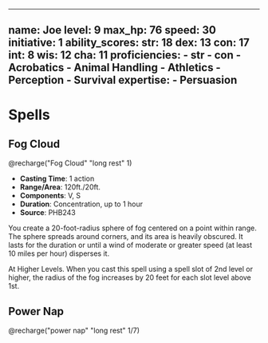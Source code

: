 ----
name: Joe
level: 9
max_hp: 76
speed: 30
initiative: 1
ability_scores:
    str: 18
    dex: 13
    con: 17
    int: 8
    wis: 12
    cha: 11
proficiencies:
    - str
    - con
    - Acrobatics
    - Animal Handling
    - Athletics
    - Perception
    - Survival
expertise:
    - Persuasion
----

# Spells

## Fog Cloud
@recharge("Fog Cloud" "long rest" 1)

* **Casting Time**: 1 action
* **Range/Area**: 120ft./20ft.
* **Components**: V, S
* **Duration**: Concentration, up to 1 hour
* **Source**: PHB243

You create a 20-foot-radius sphere of fog centered on a point within range. The sphere spreads around corners, and its area is heavily obscured. It lasts for the duration or until a wind of moderate or greater speed (at least 10 miles per hour) disperses it.

At Higher Levels. When you cast this spell using a spell slot of 2nd level or higher, the radius of the fog increases by 20 feet for each slot level above 1st.

## Power Nap
@recharge("power nap" "long rest" 1/7)
